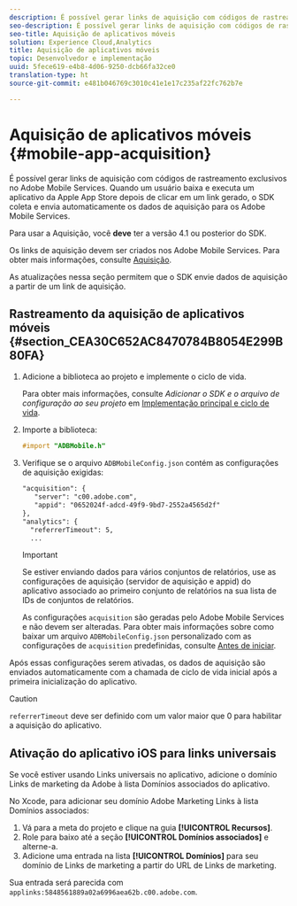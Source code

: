 ```yaml
---
description: É possível gerar links de aquisição com códigos de rastreamento exclusivos no Adobe Mobile Services. Quando um usuário baixa e executa um aplicativo da Apple App Store depois de clicar em um link gerado, o SDK coleta e envia automaticamente os dados de aquisição para os Adobe Mobile Services.
seo-description: É possível gerar links de aquisição com códigos de rastreamento exclusivos no Adobe Mobile Services. Quando um usuário baixa e executa um aplicativo da Apple App Store depois de clicar em um link gerado, o SDK coleta e envia automaticamente os dados de aquisição para os Adobe Mobile Services.
seo-title: Aquisição de aplicativos móveis
solution: Experience Cloud,Analytics
title: Aquisição de aplicativos móveis
topic: Desenvolvedor e implementação
uuid: 5fece619-e4b8-4d06-9250-dcb66fa32ce0
translation-type: ht
source-git-commit: e481b046769c3010c41e1e17c235af22fc762b7e

---
```



# Aquisição de aplicativos móveis {#mobile-app-acquisition}

É possível gerar links de aquisição com códigos de rastreamento exclusivos no Adobe Mobile Services. Quando um usuário baixa e executa um aplicativo da Apple App Store depois de clicar em um link gerado, o SDK coleta e envia automaticamente os dados de aquisição para os Adobe Mobile Services.

Para usar a Aquisição, você **deve** ter a versão 4.1 ou posterior do SDK.

Os links de aquisição devem ser criados nos Adobe Mobile Services. Para obter mais informações, consulte [Aquisição](/help/using/acquisition-main/acquisition-main.md).

As atualizações nessa seção permitem que o SDK envie dados de aquisição a partir de um link de aquisição.

## Rastreamento da aquisição de aplicativos móveis {#section_CEA30C652AC8470784B8054E299B80FA}

1. Adicione a biblioteca ao projeto e implemente o ciclo de vida.

   Para obter mais informações, consulte *Adicionar o SDK e o arquivo de configuração ao seu projeto* em [Implementação principal e ciclo de vida](/help/ios/getting-started/dev-qs.md).
1. Importe a biblioteca:

   ```objective-c
   #import "ADBMobile.h"
   ```

1. Verifique se o arquivo `ADBMobileConfig.json` contém as configurações de aquisição exigidas:

   ```xml
   "acquisition": { 
      "server": "c00.adobe.com", 
      "appid": "0652024f-adcd-49f9-9bd7-2552a4565d2f" 
   }, 
   "analytics": { 
     "referrerTimeout": 5, 
     ...
   ```

   >[!IMPORTANT]
   >
   >Se estiver enviando dados para vários conjuntos de relatórios, use as configurações de aquisição (servidor de aquisição e appid) do aplicativo associado ao primeiro conjunto de relatórios na sua lista de IDs de conjuntos de relatórios.

   As configurações `acquisition` são geradas pelo Adobe Mobile Services e não devem ser alteradas. Para obter mais informações sobre como baixar um arquivo `ADBMobileConfig.json` personalizado com as configurações de `acquisition` predefinidas, consulte [Antes de iniciar](/help/ios/getting-started/requirements.md).

Após essas configurações serem ativadas, os dados de aquisição são enviados automaticamente com a chamada de ciclo de vida inicial após a primeira inicialização do aplicativo.

>[!CAUTION]
>
>`referrerTimeout` deve ser definido com um valor maior que 0 para habilitar a aquisição do aplicativo.

## Ativação do aplicativo iOS para links universais

Se você estiver usando Links universais no aplicativo, adicione o domínio Links de marketing da Adobe à lista Domínios associados do aplicativo.

No Xcode, para adicionar seu domínio Adobe Marketing Links à lista Domínios associados:

1. Vá para a meta do projeto e clique na guia **[!UICONTROL Recursos]**.
2. Role para baixo até a seção **[!UICONTROL Domínios associados]** e alterne-a.
3. Adicione uma entrada na lista **[!UICONTROL Domínios]** para seu domínio de Links de marketing a partir do URL de Links de marketing.

Sua entrada será parecida com `applinks:5848561889a02a6996aea62b.c00.adobe.com`.
